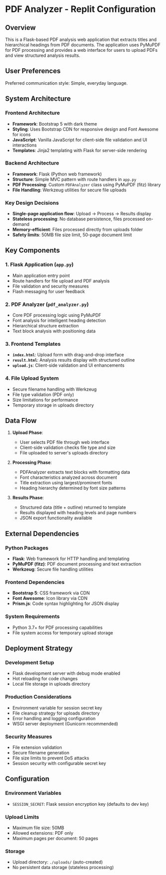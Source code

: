 # PDF Analyzer - Replit Configuration

## Overview

This is a Flask-based PDF analysis web application that extracts titles and hierarchical headings from PDF documents. The application uses PyMuPDF for PDF processing and provides a web interface for users to upload PDFs and view structured analysis results.

## User Preferences

Preferred communication style: Simple, everyday language.

## System Architecture

### Frontend Architecture
- **Framework**: Bootstrap 5 with dark theme
- **Styling**: Uses Bootstrap CDN for responsive design and Font Awesome for icons
- **JavaScript**: Vanilla JavaScript for client-side file validation and UI interactions
- **Templates**: Jinja2 templating with Flask for server-side rendering

### Backend Architecture
- **Framework**: Flask (Python web framework)
- **Structure**: Simple MVC pattern with route handlers in `app.py`
- **PDF Processing**: Custom `PDFAnalyzer` class using PyMuPDF (fitz) library
- **File Handling**: Werkzeug utilities for secure file uploads

### Key Design Decisions
- **Single-page application flow**: Upload → Process → Results display
- **Stateless processing**: No database persistence, files processed on-demand
- **Memory-efficient**: Files processed directly from uploads folder
- **Safety limits**: 50MB file size limit, 50-page document limit

## Key Components

### 1. Flask Application (`app.py`)
- Main application entry point
- Route handlers for file upload and PDF analysis
- File validation and security measures
- Flash messaging for user feedback

### 2. PDF Analyzer (`pdf_analyzer.py`)
- Core PDF processing logic using PyMuPDF
- Font analysis for intelligent heading detection
- Hierarchical structure extraction
- Text block analysis with positioning data

### 3. Frontend Templates
- **`index.html`**: Upload form with drag-and-drop interface
- **`result.html`**: Analysis results display with structured outline
- **`upload.js`**: Client-side validation and UI enhancements

### 4. File Upload System
- Secure filename handling with Werkzeug
- File type validation (PDF only)
- Size limitations for performance
- Temporary storage in uploads directory

## Data Flow

1. **Upload Phase**:
   - User selects PDF file through web interface
   - Client-side validation checks file type and size
   - File uploaded to server's uploads directory

2. **Processing Phase**:
   - PDFAnalyzer extracts text blocks with formatting data
   - Font characteristics analyzed across document
   - Title extraction using largest/prominent fonts
   - Heading hierarchy determined by font size patterns

3. **Results Phase**:
   - Structured data (title + outline) returned to template
   - Results displayed with heading levels and page numbers
   - JSON export functionality available

## External Dependencies

### Python Packages
- **Flask**: Web framework for HTTP handling and templating
- **PyMuPDF (fitz)**: PDF document processing and text extraction
- **Werkzeug**: Secure file handling utilities

### Frontend Dependencies
- **Bootstrap 5**: CSS framework via CDN
- **Font Awesome**: Icon library via CDN
- **Prism.js**: Code syntax highlighting for JSON display

### System Requirements
- Python 3.7+ for PDF processing capabilities
- File system access for temporary upload storage

## Deployment Strategy

### Development Setup
- Flask development server with debug mode enabled
- Hot reloading for code changes
- Local file storage in uploads directory

### Production Considerations
- Environment variable for session secret key
- File cleanup strategy for uploads directory
- Error handling and logging configuration
- WSGI server deployment (Gunicorn recommended)

### Security Measures
- File extension validation
- Secure filename generation
- File size limits to prevent DoS attacks
- Session security with configurable secret key

## Configuration

### Environment Variables
- `SESSION_SECRET`: Flask session encryption key (defaults to dev key)

### Upload Limits
- Maximum file size: 50MB
- Allowed extensions: PDF only
- Maximum pages per document: 50 pages

### Storage
- Upload directory: `./uploads/` (auto-created)
- No persistent data storage (stateless processing)
